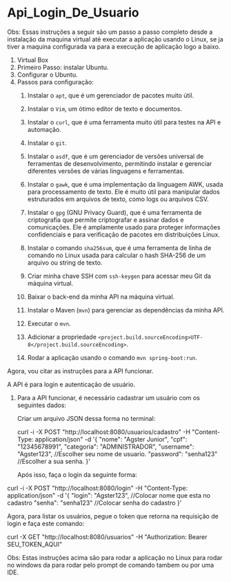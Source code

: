 # Api_Login_De_Usuario



 Obs: Essas instruções a seguir são um passo a passo completo desde a instalação da maquina virtual até executar a aplicação usando o Linux, se ja tiver a maquina configurada va para a execução de aplicação logo a baixo.
 
1. Virtual Box
2. Primeiro Passo: instalar Ubuntu.
2. Configurar o Ubuntu.
3. Passos para configuração:
   1. Instalar o `apt`, que é um gerenciador de pacotes muito útil.
   2. Instalar o `Vim`, um ótimo editor de texto e documentos.
   3. Instalar o `curl`, que é uma ferramenta muito útil para testes na API e automação.
   4. Instalar o `git`.
   5. Instalar o `asdf`, que é um gerenciador de versões universal de ferramentas de desenvolvimento, permitindo instalar e gerenciar diferentes versões de várias linguagens e ferramentas.
   6. Instalar o `gawk`, que é uma implementação da linguagem AWK, usada para processamento de texto. Ele é muito útil para manipular dados estruturados em arquivos de texto, como logs ou arquivos CSV.
   7. Instalar o `gpg` (GNU Privacy Guard), que é uma ferramenta de criptografia que permite criptografar e assinar dados e comunicações. Ele é amplamente usado para proteger informações confidenciais e para verificação de pacotes em distribuições Linux.
   8. Instalar o comando `sha256sum`, que é uma ferramenta de linha de comando no Linux usada para calcular o hash SHA-256 de um arquivo ou string de texto.
   9. Criar minha chave SSH com `ssh-keygen` para acessar meu Git da máquina virtual.
   10. Baixar o back-end da minha API na máquina virtual.
   11. Instalar o Maven (`mvn`) para gerenciar as dependências da minha API.
   12. Executar o `mvn`.
   13. Adicionar a propriedade `<project.build.sourceEncoding>UTF-8</project.build.sourceEncoding>`.

   14. Rodar a aplicação usando o comando `mvn spring-boot:run`.

Agora, vou citar as instruções para a API funcionar.

A API é para login e autenticação de usuário.

1. Para a API funcionar, é necessário cadastrar um usuário com os seguintes dados:

   Criar um arquivo JSON dessa forma no terminal:

   
   curl -i -X POST "http://localhost:8080/usuarios/cadastro" -H "Content-Type: application/json" -d '{
     "nome": "Agster Junior",
     "cpf": "12345678991",
     "categoria": "ADMINISTRADOR",
     "username": "Agster123", //Escolher seu nome de usuario.
     "password": "senha123"   //Escolher a sua senha.
   }'

   Após isso, faça o login da seguinte forma:


curl -i -X POST "http://localhost:8080/login" -H "Content-Type: application/json" -d '{
  "login": "Agster123", //Colocar nome que esta no cadastro
  "senha": "senha123"   //Colocar senha do cadastro
}'


Agora, para listar os usuários, pegue o token que retorna na requisição de login e faça este comando:


curl -X GET "http://localhost:8080/usuarios" -H "Authorization: Bearer SEU_TOKEN_AQUI"
  
 Obs: Estas instruções acima são para rodar a aplicação no Linux para rodar no windows da para rodar pelo prompt de comando tambem ou por uma IDE.

